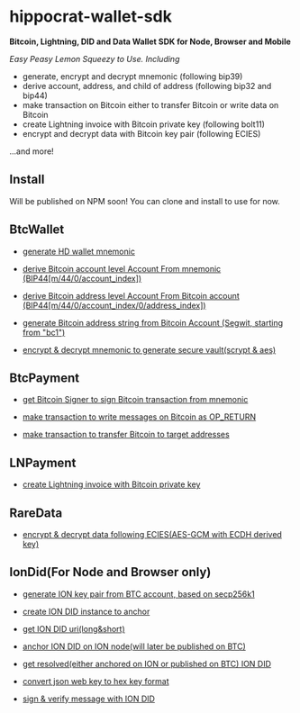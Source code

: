 # hippocrat-wallet-sdk

**Bitcoin, Lightning, DID and Data Wallet SDK for Node, Browser and Mobile**

*Easy Peasy Lemon Squeezy to Use. Including*

- generate, encrypt and decrypt mnemonic (following bip39)
- derive account, address, and child of address (following bip32 and bip44)
- make transaction on Bitcoin either to transfer Bitcoin or write data on Bitcoin
- create Lightning invoice with Bitcoin private key (following bolt11)
- encrypt and decrypt data with Bitcoin key pair (following ECIES)

...and more!

## Install

Will be published on NPM soon! You can clone and install to use for now.

## BtcWallet

- [generate HD wallet mnemonic](https://github.com/hippocrat-protocol/hippocrat-wallet-sdk/blob/develop/test/BtcWallet.spec.ts#L5)

- [derive Bitcoin account level Account From mnemonic (BIP44[m/44/0/account_index])](https://github.com/hippocrat-protocol/hippocrat-wallet-sdk/blob/develop/test/BtcWallet.spec.ts#L15)

- [derive Bitcoin address level Account From Bitcoin account (BIP44[m/44/0/account_index/0/address_index])](https://github.com/hippocrat-protocol/hippocrat-wallet-sdk/blob/develop/test/BtcWallet.spec.ts#L27)

- [generate Bitcoin address string from Bitcoin Account (Segwit, starting from "bc1")](https://github.com/hippocrat-protocol/hippocrat-wallet-sdk/blob/develop/test/BtcWallet.spec.ts#L40)

- [encrypt & decrypt mnemonic to generate secure vault(scrypt & aes)](https://github.com/hippocrat-protocol/hippocrat-wallet-sdk/blob/develop/test/BtcWallet.spec.ts#L55)

## BtcPayment

- [get Bitcoin Signer to sign Bitcoin transaction from mnemonic](https://github.com/hippocrat-protocol/hippocrat-wallet-sdk/blob/develop/test/BtcPayment.spec.ts#L5)

- [make transaction to write messages on Bitcoin as OP_RETURN](https://github.com/hippocrat-protocol/hippocrat-wallet-sdk/blob/develop/test/BtcPayment.spec.ts#L26)

- [make transaction to transfer Bitcoin to target addresses](https://github.com/hippocrat-protocol/hippocrat-wallet-sdk/blob/develop/test/BtcPayment.spec.ts#L49)

## LNPayment

- [create Lightning invoice with Bitcoin private key](https://github.com/hippocrat-protocol/hippocrat-wallet-sdk/blob/develop/test/LNPayment.spec.ts#L5)

## RareData

- [encrypt & decrypt data following ECIES(AES-GCM with ECDH derived key)](https://github.com/hippocrat-protocol/hippocrat-wallet-sdk/blob/develop/test/RareData.spec.ts#L5)

## IonDid(For Node and Browser only)

- [generate ION key pair from BTC account, based on secp256k1](https://github.com/hippocrat-protocol/hippocrat-wallet-sdk/blob/develop/test/IonDid.spec.ts#L5)

- [create ION DID instance to anchor](https://github.com/hippocrat-protocol/hippocrat-wallet-sdk/blob/develop/test/IonDid.spec.ts#L22)

- [get ION DID uri(long&short)](https://github.com/hippocrat-protocol/hippocrat-wallet-sdk/blob/develop/test/IonDid.spec.ts#L56)

- [anchor ION DID on ION node(will later be published on BTC)](https://github.com/hippocrat-protocol/hippocrat-wallet-sdk/blob/develop/test/IonDid.spec.ts#L92)

- [get resolved(either anchored on ION or published on BTC) ION DID](https://github.com/hippocrat-protocol/hippocrat-wallet-sdk/blob/develop/test/IonDid.spec.ts#L126)

- [convert json web key to hex key format](https://github.com/hippocrat-protocol/hippocrat-wallet-sdk/blob/develop/test/IonDid.spec.ts#L140)

- [sign & verify message with ION DID](https://github.com/hippocrat-protocol/hippocrat-wallet-sdk/blob/develop/test/IonDid.spec.ts#L156)